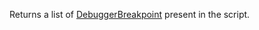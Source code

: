 Returns a list of [DebuggerBreakpoint](https://developer.roblox.com/en-us/api-reference/class/DebuggerBreakpoint) present in the script.